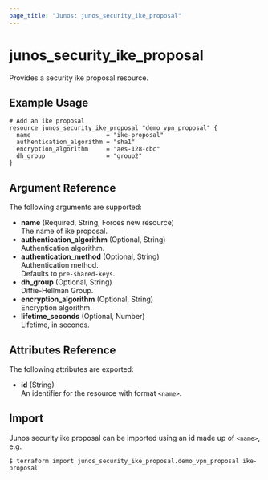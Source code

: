 ```yaml
---
page_title: "Junos: junos_security_ike_proposal"
---
```


# junos_security_ike_proposal

Provides a security ike proposal resource.

## Example Usage

```hcl
# Add an ike proposal
resource junos_security_ike_proposal "demo_vpn_proposal" {
  name                     = "ike-proposal"
  authentication_algorithm = "sha1"
  encryption_algorithm     = "aes-128-cbc"
  dh_group                 = "group2"
}
```

## Argument Reference

The following arguments are supported:

- **name** (Required, String, Forces new resource)  
  The name of ike proposal.
- **authentication_algorithm** (Optional, String)  
  Authentication algorithm.
- **authentication_method** (Optional, String)  
  Authentication method.  
  Defaults to `pre-shared-keys`.
- **dh_group** (Optional, String)  
  Diffie-Hellman Group.
- **encryption_algorithm** (Optional, String)  
  Encryption algorithm.
- **lifetime_seconds** (Optional, Number)  
  Lifetime, in seconds.

## Attributes Reference

The following attributes are exported:

- **id** (String)  
  An identifier for the resource with format `<name>`.

## Import

Junos security ike proposal can be imported using an id made up of `<name>`, e.g.

```shell
$ terraform import junos_security_ike_proposal.demo_vpn_proposal ike-proposal
```
